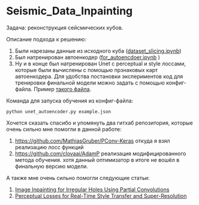 # Seismic_Data_Inpainting

Задача: реконструкция сейсмических кубов.  

Описание подхода к решению:

1. Были нарезаны данные из исходного куба ([dataset_slicing.ipynb](https://github.com/DanilKonon/Seismic_Data_Inpainting/blob/main/dataset_slicing.ipynb))
2. Был натренирован автоенкодер ([for_autoencdoer.ipynb](https://github.com/DanilKonon/Seismic_Data_Inpainting/blob/main/for_autoencoder.ipynb) )
3. Ну и в конце был натренирован Unet с perceptual и style лоссами, которые были вычислены с помощью прзнаковых карт автоенкодера. Для удобства постановки экспериментов код для тренировки финальной модели можно задать с помощью конфиг-файла. Пример [такого файла](https://github.com/DanilKonon/Seismic_Data_Inpainting/blob/main/example.json). 

Команда для запуска обучения из конфиг-файла:

`python unet_autoencoder.py example.json`



Хочется сказать спасибо и упомянуть два гитхаб репозитория, которые очень сильно мне помогли в данной работе: 

1. https://github.com/MathiasGruber/PConv-Keras откуда я взял реализацию лосс функций 
2. https://github.com/clovaai/AdamP реализация модифицированного метода обучения. хотя данный оптимизатор в итоге не вошёл в финальную версию модели. 



А также мне очень сильно помогли следующие статьи: 

1. [Image Inpainting for Irregular Holes Using Partial Convolutions](https://arxiv.org/abs/1804.07723)
2. [Perceptual Losses for Real-Time Style Transfer and Super-Resolution](https://arxiv.org/abs/1603.08155)